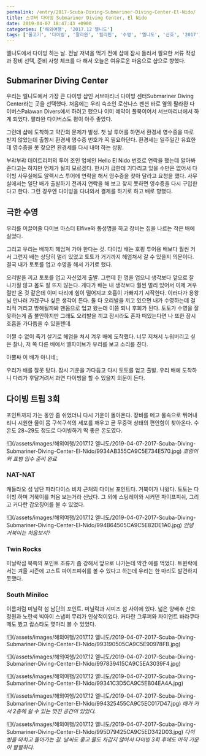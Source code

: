 ```yaml
---
permalink: /entry/2017-Scuba-Diving-Submariner-Diving-Center-El-Nido/
title: 스쿠버 다이빙 Submariner Diving Center, El Nido
date: 2019-04-07 18:47:43 +0900
categories: ['해외여행', '2017.12 엘니도']
tags: ['물고기', '다이빙', '팔라완', '필리핀', '수영', '엘니도', '산호', '2017']
---
```



엘니도에서 다이빙 하는 날.
전날 저녁을 먹기 전에 샵에 잠시 들러서 필요한 서류 작성과 장비 선택, 준비 사항 체크를 다 해서 오늘은 여유로운 마음으로 샵으로 향했다.

## Submariner Diving Center
우리는 엘니도에서 가장 큰 다이빙 샵인 서브마리너 다이빙 센터Submariner Diving Center라는 곳을 선택했다.
처음에는 우리 숙소인 로산나스 펜션 바로 옆의 팔라완 다이버스Palawan Divers에서 하려고 했으나 이미 예약이 풀북이어서 서브마리너에서 하게 되었다. 팔라완 다이버스도 평이 아주 좋았다.

그런데 샵에 도착하고 약간의 문제가 발생.
첫 날 투어를 하면서 환경세 영수증을 따로 받지 않았는데 출항시 환경세 영수증 번호가 꼭 필요하단다.
환경세는 일주일간 유효한데 영수증을 못 찾으면 환경세를 다시 내야 하는 상황.

부랴부랴 데이트리퍼의 투어 조인 업체인 Hello El Nido 번호로 연락을 했는데 알아봐 준다고는 하지만 언제가 될지 모르겠다. 한시가 급한데 기다리고 있을 수만은 없어서 다이빙 사무실에도 알렉시스 투어에 연락을 해서 영수증을 찾아 달라고 요청을 했다.
사무실에서는 일단 배가 출발하기 전까지 연락을 해 보고 찾지 못하면 영수증을 다시 구입한다고 한다. 그런 경우엔 다이빙을 다녀와서 결제를 하기로 하고 배로 향했다.

## 극한 수영
우리를 이끌어줄 다이브 마스터 Elfive와 통성명을 하고 장비는 짐을 나르는 작은 배에 실었다.

그리고 우리는 배까지 헤엄쳐 가야 한다는 것.
다이빙 배는 호핑 투어용 배보다 훨씬 커서 그런지 배는 상당히 멀리 있었고 토토가 거기까지 헤엄쳐서 갈 수 있을지 의문이다. 결국 내가 토토를 업고 수영을 해서 가기로 했다.

오리발을 끼고 토토를 업고 자신있게 출발. 그런데 한 명을 업으니 생각보다 앞으로 잘 나가질 않고 몸도 잘 뜨지 않는다. 게다가 배는 내 생각보다 훨씬 멀리 있어서 이제 겨우 절반 온 것 같은데 이미 다리에 힘이 떨어지고 호흡이 가빠지기 시작한다. 이러다가 용왕님 만나러 가겠구나 싶은 생각이 든다.
둘 다 오리발을 끼고 있으면 내가 수영하는데 걸리적 거리고 방해될까봐 맨몸으로 업고 왔는데 이쯤 되니 후회가 된다.
토토가 수영을 잘 못하는게 좀 불안하지만 그래도 오리발을 끼고 잠시라도 혼자 떠있는다면 나 또한 잠시 호흡을 가다듬을 수 있을텐데.

어쩔 수 없이 죽기 살기로 헤엄을 쳐서 겨우 배에 도착했다.
너무 지쳐서 누워버리고 싶은 찰나, 저 쪽 다른 배에서 엘파이브가 우리를 보고 소리를 친다.

아뿔싸 이 배가 아니네;;

우리가 배를 잘못 탔다. 잠시 기운을 가다듬고 다시 토토를 업고 출발.
우리 배에 도착하니 다리가 후달거려서 과연 다이빙을 할 수 있을지 의문이 든다.

## 다이빙 트립 3회
포인트까지 가는 동안 좀 쉬었더니 다시 기운이 돌아온다.
장비를 메고 물속으로 뛰어내리니 시원한 물이 몸 구석구석의 세포를 깨우고 곧 무중력 상태의 편안함이 찾아온다.
수온도 28~29도 정도로 다이빙하기 딱 좋은 온도였다.

![](/assets/images/해외여행/2017.12 엘니도/2019-04-07-2017-Scuba-Diving-Submariner-Diving-Center-El-Nido/9934AB355CA9C5E734E570.jpg)
*호랑이와 표범 입수 준비 완료*

### NAT-NAT
캐들라오 섬 남단 파라다이스 비치 근처의 다이브 포인트다.
거북이가 나왔다. 토토는 다이빙 하며 거북이를 처음 보는거라 신났다.
그 외에 스팅레이와 시커먼 파이프피쉬, 그리고 커다란 갑오징어를 볼 수 있었다.

![](/assets/images/해외여행/2017.12 엘니도/2019-04-07-2017-Scuba-Diving-Submariner-Diving-Center-El-Nido/994B64505CA9C5E82DE1A0.jpg)
*안녕 거북이는 처음보지?*

### Twin Rocks
미닐락섬 북쪽의 포인트
조류가 좀 강해서 앞으로 나가는데 약간 애를 먹었다.
트윈락에서는 겨울 시즌에 고스트 파이프피쉬를 볼 수 있다고 하는데 우리는 한 마리도 발견하지 못했다.

### South Miniloc
이름처럼 미닐락 섬 남단의 포인트. 미닐락과 시미즈 섬 사이에 있다.
넓은 양배추 산호 정원과 노란색 빅아이 스냅퍼 무리가 인상적이었다.
커다란 그루퍼와 자이언트 바라쿠다 떼도 봤고 랍스타도 몇마리 볼 수 있었다.

![](/assets/images/해외여행/2017.12 엘니도/2019-04-07-2017-Scuba-Diving-Submariner-Diving-Center-El-Nido/993190505CA9C5E90978FB.jpg)

![](/assets/images/해외여행/2017.12 엘니도/2019-04-07-2017-Scuba-Diving-Submariner-Diving-Center-El-Nido/997839415CA9C5EA3039F4.jpg)

![](/assets/images/해외여행/2017.12 엘니도/2019-04-07-2017-Scuba-Diving-Submariner-Diving-Center-El-Nido/99341C3D5CA9C5EB04EA4A.jpg)



![](/assets/images/해외여행/2017.12 엘니도/2019-04-07-2017-Scuba-Diving-Submariner-Diving-Center-El-Nido/994325455CA9C5EC017D47.jpg)
*배가 커서 2층에 쉴 수 있는 멋진 공간이 있었다.*

![](/assets/images/해외여행/2017.12 엘니도/2019-04-07-2017-Scuba-Diving-Submariner-Diving-Center-El-Nido/995D79425CA9C5ED342D03.jpg)
*다이빙을 마치고 돌아가는 길. 날씨도 좋고 물도 차갑지 않아서 다이빙 3회 후에도 아직 기운이 팔팔하다.*




